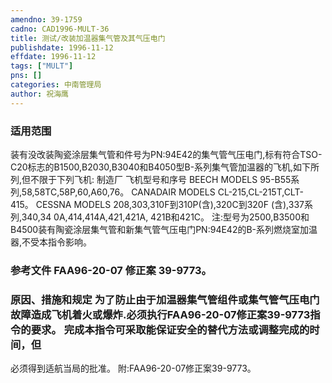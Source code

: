 ```yaml
---
amendno: 39-1759  
cadno: CAD1996-MULT-36  
title: 测试/改装加温器集气管及其气压电门  
publishdate: 1996-11-12  
effdate: 1996-11-12  
tags: ["MULT"]  
pns: []  
categories: 中南管理局  
author: 祝海鹰  
---
```

  
### 适用范围  
装有没改装陶瓷涂层集气管和件号为PN:94E42的集气管气压电门,标有符合TSO-C20标志的B1500,B2030,B3040和B4050型B-系列集气管加温器的飞机,如下所列,但不限于下列飞机:
制造厂  飞机型号和序号
BEECH  MODELS 95-B55系列,58,58TC,58P,60,A60,76。
CANADAIR  MODELS CL-215,CL-215T,CLT-415。
CESSNA  MODELS 208,303,310F到310P(含),320C到320F
(含),337系列,340,34 0A,414,414A,421,421A,
421B和421C。
注:型号为2500,B3500和B4500装有陶瓷涂层集气管和新集气管气压电门PN:94E42的B-系列燃烧室加温器,不受本指令影响。  
  
<!--more-->  
### 参考文件    FAA96-20-07 修正案 39-9773。  
  
### 原因、措施和规定 为了防止由于加温器集气管组件或集气管气压电门故障造成飞机着火或爆炸.必须执行FAA96-20-07修正案39-9773指令的要求。     完成本指令可采取能保证安全的替代方法或调整完成的时间，但  
      
必须得到适航当局的批准。 附:FAA96-20-07修正案39-9773。  

